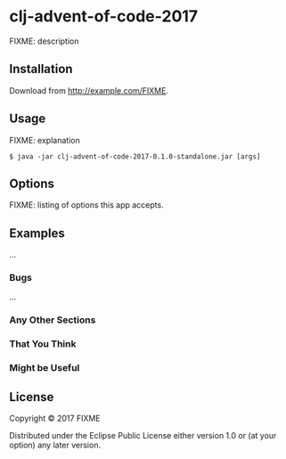 # clj-advent-of-code-2017

FIXME: description

## Installation

Download from http://example.com/FIXME.

## Usage

FIXME: explanation

    $ java -jar clj-advent-of-code-2017-0.1.0-standalone.jar [args]

## Options

FIXME: listing of options this app accepts.

## Examples

...

### Bugs

...

### Any Other Sections
### That You Think
### Might be Useful

## License

Copyright © 2017 FIXME

Distributed under the Eclipse Public License either version 1.0 or (at
your option) any later version.
